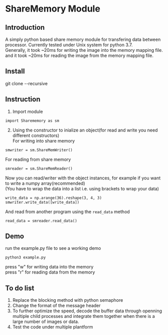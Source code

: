 # ShareMemory Module
## Introduction <br />
A simply python based share memory module for transfering data between processor.
Currently tested under Unix system for python 3.7. <br />
Generally, it took ~20ms for writing the image into the memory mapping file. <br />
and it took ~20ms for reading the image from the memory mapping file. <br />
## Install <br /> 
git clone --recursive
## Instruction <br /> 
1. Import module
```
import Sharememory as sm
```
2. Using the constructor to inialize an object(for read and write you need different constructors)<br /> 
For writing into share memory <br /> 
```
smwriter = sm.ShareMemWriter()
```
For reading from share memory <br /> 
```
smreader = sm.ShareMemReader()
```
Now you can read/writer with the object instances, for example if you want to write a numpy array(recommended)<br /> 
(You have to wrap the data into a list i.e. using brackets to wrap your data)
```
write_data = np.arange(36).reshape(3, 4, 3)
smwriter.write_data([write_data])
```
And read from another program using the ```read_data``` method<br /> 
```
read_data = smreader.read_data()
```


## Demo <br />
run the example.py file to see a working demo <br />
```
python3 example.py
```
press "w" for writing data into the memory <br />
press "r" for reading data from the memory<br />
## To do list <br />
1. Replace the blocking method with python semaphore <br />
2. Change the format of the message header <br />
3. To further optimize the speed, decode the buffer data through openning multiple child processes and integrate them together when there is a large number of images or data. <br />
4. Test the code under multiple plantform <br />


